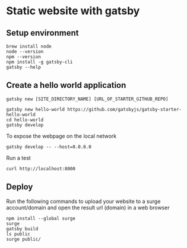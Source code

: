 # Static website with gatsby

## Setup environment

```
brew install node
node --version
npm --version
npm install -g gatsby-cli
gatsby --help
```

## Create a hello world application

```
gatsby new [SITE_DIRECTORY_NAME] [URL_OF_STARTER_GITHUB_REPO]
```

```
gatsby new hello-world https://github.com/gatsbyjs/gatsby-starter-hello-world
cd hello-world
gatsby develop
```

To expose the webpage on the local network
```
gatsby develop -- --host=0.0.0.0
```

Run a test
```
curl http://localhost:8000
```

## Deploy

Run the following commands to upload your website to a surge account/domain and open the result url (domain) in a web browser
```
npm install --global surge
surge
gatsby build
ls public
surge public/
```

